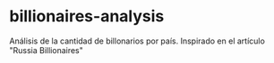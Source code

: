 # billionaires-analysis
Análisis de la cantidad de billonarios por país. Inspirado en el artículo "Russia Billionaires"
